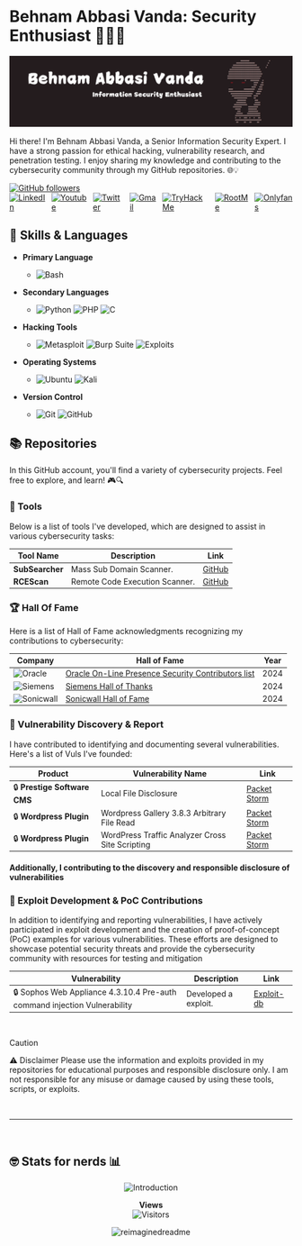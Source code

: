 # Behnam Abbasi Vanda: Security Enthusiast 👨‍💻🔐

![](./behnamvanda-header.png)


Hi there! I'm Behnam Abbasi Vanda, a Senior Information Security Expert. I have a strong passion for ethical hacking, vulnerability research, and penetration testing. I enjoy sharing my knowledge and contributing to the cybersecurity community through my GitHub repositories. 🌐💡

<a href="https://github.com/behnamvanda" target="_blank">
    <img src="https://img.shields.io/github/followers/behnamvanda?style=social" alt="GitHub followers" />
</a>
<div style="display: flex; justify-content: center; align-items: center; gap: 10px;">
    <a href="https://www.linkedin.com/in/behnam-abbasi-vanda/" target="_blank">
        <img src="https://img.shields.io/badge/LinkedIn-%230077B5.svg?&style=for-the-badge&logo=linkedin&logoColor=white" alt="LinkedIn" />
    </a>
    <a href="https://www.instagram.com/behnam-abbasi-vanda/" target="_blank">
        <img src="https://img.shields.io/badge/YouTube-red?style=for-the-badge&logo=youtube&logoColor=white" alt="Youtube" />
    </a>
    <a href="https://x.com/behnamvanda" target="_blank">
        <img src="https://img.shields.io/badge/Twitter-%23000000.svg?&style=for-the-badge&logo=x&logoColor=white" alt="Twitter" />
    </a>
    <a href="mailto:abasi.vanda@gmail.com" target="_blank">
        <img src="https://img.shields.io/badge/Gmail-D14836?style=for-the-badge&logo=gmail&logoColor=white" alt="Gmail" />
    </a>
    <a href="https://tryhackme.com/p/behnamvanda" target="_blank">
        <img src="https://img.shields.io/badge/TryHackMe-%230b0557.svg?&style=for-the-badge&logo=tryhackme&logoColor=white" alt="TryHackMe" />
    </a>
    <a href="https://www.root-me.org/Behnam-Vanda" target="_blank">
        <img src="https://img.shields.io/badge/RootMe-%2313ad05.svg?&style=for-the-badge&logo=rootme&logoColor=white" alt="RootMe" />
    </a>
    <a href="https://www.youtube.com/watch?v=dQw4w9WgXcQ" target="_blank">
        <img src="https://img.shields.io/badge/OnlyFans-%231877F2.svg?&style=for-the-badge&logo=onlyfans&logoColor=white" alt="Onlyfans" />
    </a>
</div>

## 🧰 Skills & Languages

- **Primary Language**
  - ![Bash](https://www.vectorlogo.zone/logos/gnu_bash/gnu_bash-ar21.svg)

- **Secondary Languages**  
  - ![Python](https://img.shields.io/badge/Python-%233776AB.svg?&style=for-the-badge&logo=python&logoColor=white)
 ![PHP](https://img.shields.io/badge/PHP-%23777BB4.svg?&style=for-the-badge&logo=php&logoColor=white) ![C](https://img.shields.io/badge/C-%23A8B9CC.svg?&style=for-the-badge&logo=c&logoColor=white) 


- **Hacking Tools**
  - ![Metasploit](https://img.shields.io/badge/Metasploit-%23000000.svg?&style=for-the-badge&logo=metasploit&logoColor=blue) ![Burp Suite](https://img.shields.io/badge/Burp_Suite-%23ff7b00.svg?&style=for-the-badge&logo=burp-suite&logoColor=white) ![Exploits](https://img.shields.io/badge/My%20Own%20Exploits-%23FF4500.svg?&style=for-the-badge&logo=security&logoColor=white)

- **Operating Systems**
   - ![Ubuntu](https://img.shields.io/badge/Ubuntu-E95420?style=for-the-badge&logo=Ubuntu&logoColor=white) ![Kali](https://img.shields.io/badge/Kali-%2300c8ff.svg?&style=for-the-badge&logo=kalilinux&logoColor=white) 
 
- **Version Control**
  - ![Git](https://img.shields.io/badge/Git-%23F05032.svg?&style=for-the-badge&logo=git&logoColor=white) ![GitHub](https://img.shields.io/badge/GitHub-%23181717.svg?&style=for-the-badge&logo=github&logoColor=white)

## 📚 Repositories

In this GitHub account, you'll find a variety of cybersecurity projects. Feel free to explore, and learn! 🎮🔍

### 📁 Tools

Below is a list of tools I've developed, which are designed to assist in various cybersecurity tasks:

| Tool Name | Description | Link |
|-----------|-------------|------|
| **SubSearcher** | Mass Sub Domain Scanner. | [GitHub](https://github.com/behnamvanda/SubSearcher) |
| **RCEScan** | Remote Code Execution Scanner. | [GitHub](https://github.com/behnamvanda/rce-scan) |

### 🏆 Hall Of Fame

Here is a list of Hall of Fame acknowledgments recognizing my contributions to cybersecurity:

| Company | Hall of Fame | Year |
|---------|--------------|------|
| ![Oracle](https://img.shields.io/badge/-Oracle-F80000?style=flat&logo=oracle&logoColor=white) | [Oracle On-Line Presence  Security Contributors list](https://www.oracle.com/security-alerts/cpujul2024.html) | 2024 |
| ![Siemens](https://img.shields.io/badge/-Siemens-blue?style=plastic&logo=siemens&logoColor=white) | [Siemens Hall of Thanks](https://www.siemens.com/global/en/products/services/cert/hall-of-thanks.html) | 2024 |
| ![Sonicwall](https://img.shields.io/badge/-SonicWall-FF791A?style=flat&logo=sonicwall&logoColor=white) | [Sonicwall Hall of Fame](https://psirt.global.sonicwall.com/hall-of-fame) | 2024 |

### 🚨 Vulnerability Discovery & Report

I have contributed to identifying and documenting several vulnerabilities. Here's a list of Vuls I've founded:

| Product | Vulnerability Name | Link |
|--------|-------------|------|
| 🔒 **Prestige Software CMS** | Local File Disclosure | [Packet Storm](https://packetstormsecurity.com/files/122118/Prestige-Software-CMS-File-Disclosure.html) |
| 🔒 **Wordpress Plugin** | Wordpress Gallery 3.8.3 Arbitrary File Read |  [Packet Storm](https://packetstormsecurity.com/files/119458/WordPress-Gallery-3.8.3-Arbitrary-File-Read.html) |
| 🔒 **Wordpress Plugin** | WordPress Traffic Analyzer Cross Site Scripting |  [Packet Storm](https://packetstormsecurity.com/files/121167/WordPress-Traffic-Analyzer-Cross-Site-Scripting.html) |




#### Additionally, I contributing to the discovery and responsible disclosure of vulnerabilities

### 🚨 Exploit Development & PoC Contributions

In addition to identifying and reporting vulnerabilities, I have actively participated in exploit development and the creation of proof-of-concept (PoC) examples for various vulnerabilities. These efforts are designed to showcase potential security threats and provide the cybersecurity community with resources for testing and mitigation

| Vulnerability | Description | Link |
|---------------|-------------|------|
| 🔒 Sophos Web Appliance 4.3.10.4 Pre-auth command injection Vulnerability | Developed a exploit. | [Exploit-db](https://www.exploit-db.com/exploits/51396) |

</br>

> [!CAUTION]
> ⚠️ Disclaimer
> Please use the information and exploits provided in my repositories for educational purposes and responsible disclosure only. I am not responsible for any misuse or damage caused by using these tools, scripts, or exploits.

</br>

---

</br>

## 🤓 Stats for nerds 📊

<p align="center">
  <img src="https://readme-typing-svg.herokuapp.com/?font=JetBrains+Mono&duration=2000&color=00FF00&center=true&vCenter=true&lines=i%20love%20shells%20:~%23" alt="Introduction">
</p>

<p align="center">
  <strong>Views</strong>
  <br>
  <img src="https://profile-counter.glitch.me/behnamvanda/count.svg" alt="Visitors">
</p>

<p align="center">
  <img src="https://myreadme.vercel.app/api/embed/behnamvanda?panels=userstatistics,toprepositories,toplanguages,commitgraph" alt="reimaginedreadme">
</p>
